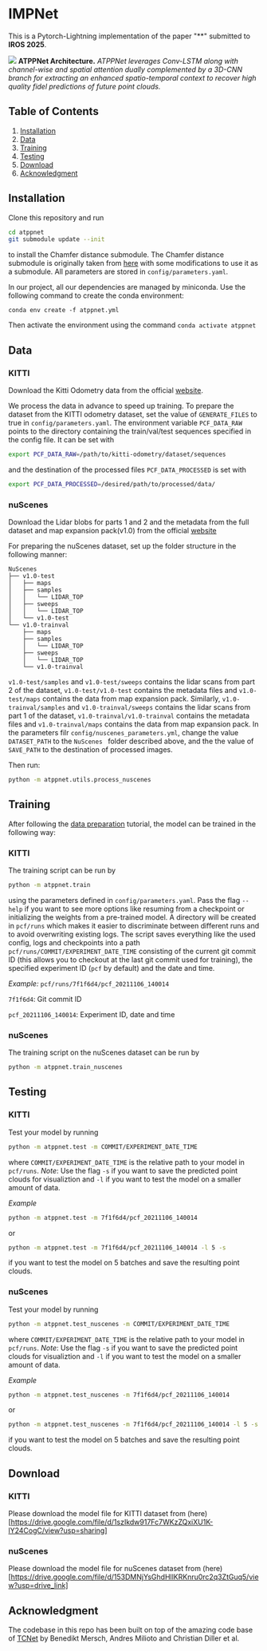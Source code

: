 # IMPNet
This is a Pytorch-Lightning implementation of the paper "**" submitted to **IROS 2025**.

![](docs/ICRA_Architecture.png)
**ATPPNet Architecture.** *ATPPNet leverages Conv-LSTM along with channel-wise and spatial attention dually complemented by a 3D-CNN branch for extracting an enhanced spatio-temporal context to recover high quality fidel predictions of future point clouds.*


## Table of Contents
1. [Installation](#Installation)
2. [Data](#Data)
3. [Training](#Training)
4. [Testing](#Testing)
5. [Download](#Dwnload)
6. [Acknowledgment](#Acknowledgment)


## Installation

Clone this repository and run 
```bash
cd atppnet
git submodule update --init
```
to install the Chamfer distance submodule. The Chamfer distance submodule is originally taken from [here](https://github.com/chrdiller/pyTorchChamferDistance) with some modifications to use it as a submodule. All parameters are stored in ```config/parameters.yaml```.

In our project, all our dependencies are managed by miniconda. 
Use the following command to create the conda environment:

```conda env create -f atppnet.yml```

Then activate the environment using the command ```conda activate atppnet```

## Data
### KITTI
Download the Kitti Odometry data from the official [website](http://www.cvlibs.net/datasets/kitti/eval_odometry.php).

We process the data in advance to speed up training. To prepare the dataset from the KITTI odometry dataset, set the value of ```GENERATE_FILES``` to true in ```config/parameters.yaml```. The environment variable ```PCF_DATA_RAW``` points to the directory containing the train/val/test sequences specified in the config file. It can be set with

```bash
export PCF_DATA_RAW=/path/to/kitti-odometry/dataset/sequences
```

and the destination of the processed files ```PCF_DATA_PROCESSED``` is set with

```bash
export PCF_DATA_PROCESSED=/desired/path/to/processed/data/
```
### nuScenes
Download the Lidar blobs for parts 1 and 2 and the metadata from the full dataset and map expansion pack(v1.0) from the official [website](https://www.nuscenes.org/nuscenes#download)

For preparing the nuScenes dataset, set up the folder structure in the following manner:
```
NuScenes
├── v1.0-test
│   ├── maps
│   ├── samples
│   │   └── LIDAR_TOP
│   ├── sweeps
│   │   └── LIDAR_TOP
│   └── v1.0-test
└── v1.0-trainval
    ├── maps
    ├── samples
    │   └── LIDAR_TOP
    ├── sweeps
    │   └── LIDAR_TOP
    └── v1.0-trainval
```
`v1.0-test/samples` and `v1.0-test/sweeps` contains the lidar scans from part 2 of the dataset, `v1.0-test/v1.0-test` contains the metadata files and `v1.0-test/maps` contains the data from map expansion pack.
Similarly, `v1.0-trainval/samples` and `v1.0-trainval/sweeps` contains the lidar scans from part 1 of the dataset, `v1.0-trainval/v1.0-trainval` contains the metadata files and `v1.0-trainval/maps` contains the data from map expansion pack.
In the parameters filr `config/nuscenes_parameters.yml`, change the value ```DATASET_PATH``` to the `NuScenes ` folder described above, and the the value of ```SAVE_PATH``` to the destination of processed images.

Then run:
```bash
python -m atppnet.utils.process_nuscenes
```

## Training
After following the [data preparation](#data-preparation) tutorial, the model can be trained in the following way:

### KITTI
The training script can be run by
```bash
python -m atppnet.train
```
using the parameters defined in ```config/parameters.yaml```. Pass the flag ```--help``` if you want to see more options like resuming from a checkpoint or initializing the weights from a pre-trained model. A directory will be created in ```pcf/runs``` which makes it easier to discriminate between different runs and to avoid overwriting existing logs. The script saves everything like the used config, logs and checkpoints into a path ```pcf/runs/COMMIT/EXPERIMENT_DATE_TIME``` consisting of the current git commit ID (this allows you to checkout at the last git commit used for training), the specified experiment ID (```pcf``` by default) and the date and time.

*Example:*
```pcf/runs/7f1f6d4/pcf_20211106_140014```

```7f1f6d4```: Git commit ID

```pcf_20211106_140014```: Experiment ID, date and time

### nuScenes
The training script on the nuScenes dataset can be run by
```bash
python -m atppnet.train_nuscenes
```

## Testing
### KITTI
Test your model by running
```bash
python -m atppnet.test -m COMMIT/EXPERIMENT_DATE_TIME
```
where ```COMMIT/EXPERIMENT_DATE_TIME``` is the relative path to your model in ```pcf/runs```. *Note*: Use the flag ```-s``` if you want to save the predicted point clouds for visualiztion and ```-l``` if you want to test the model on a smaller amount of data.

*Example*
```bash
python -m atppnet.test -m 7f1f6d4/pcf_20211106_140014
```
or 
```bash
python -m atppnet.test -m 7f1f6d4/pcf_20211106_140014 -l 5 -s
```
if you want to test the model on 5 batches and save the resulting point clouds.

### nuScenes
Test your model by running
```bash
python -m atppnet.test_nuscenes -m COMMIT/EXPERIMENT_DATE_TIME
```
where ```COMMIT/EXPERIMENT_DATE_TIME``` is the relative path to your model in ```pcf/runs```. *Note*: Use the flag ```-s``` if you want to save the predicted point clouds for visualiztion and ```-l``` if you want to test the model on a smaller amount of data.

*Example*
```bash
python -m atppnet.test_nuscenes -m 7f1f6d4/pcf_20211106_140014
```
or 
```bash
python -m atppnet.test_nuscenes -m 7f1f6d4/pcf_20211106_140014 -l 5 -s
```
if you want to test the model on 5 batches and save the resulting point clouds.

## Download
### KITTI
Please download the model file for KITTI dataset from (here)[https://drive.google.com/file/d/1szIkdw917Fc7WKzZQxiXU1K-lY24CogC/view?usp=sharing]
### nuScenes
Please download the model file for nuScenes dataset from (here)[https://drive.google.com/file/d/153DMNjYsGhdHllKRKnru0rc2q3ZtGuq5/view?usp=drive_link]

## Acknowledgment
The codebase in this repo has been built on top of the amazing code base of [TCNet](https://github.com/PRBonn/point-cloud-prediction) by Benedikt Mersch, Andres Milioto and Christian Diller et al.
